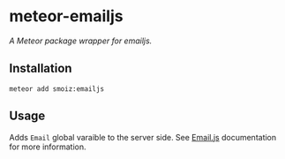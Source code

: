 # meteor-emailjs
*A Meteor package wrapper for emailjs.*

## Installation
```
meteor add smoiz:emailjs
```

## Usage
Adds ```Email``` global varaible to the server side. See [Email.js](http://emailjs.org/) documentation for more information.
